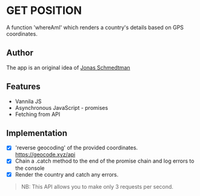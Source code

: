 # GET POSITION
A function 'whereAmI' which renders a country's details based on GPS coordinates.

## Author
The app is an original idea of [Jonas Schmedtman](www.jonas.io)

## Features

- Vannila JS
- Asynchronous JavaScript - promises
- Fetching from API

## Implementation
- [x] 'reverse geocoding' of the provided coordinates. https://geocode.xyz/api
- [x] Chain a .catch method to the end of the promise chain and log errors to the console
- [x] Render the country and catch any errors.

>NB: This API allows you to make only 3 requests per second.
